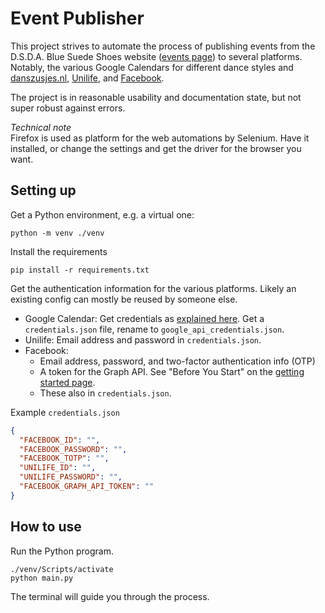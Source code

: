 # Event Publisher

This project strives to automate the process of publishing events from the D.S.D.A. Blue Suede Shoes website ([events page](https://dsda.nl/events/)) to several platforms. Notably, the various Google Calendars for different dance styles and [danszusjes.nl](https://danszusjes.nl), [Unilife](https://unilife.nl), and [Facebook](https://www.facebook.com/Bluesuedeshoesdelft).

The project is in reasonable usability and documentation state, but not super robust against errors.

_Technical note_  
Firefox is used as platform for the web automations by Selenium. Have it installed, or change the settings and get the driver for the browser you want.

## Setting up
Get a Python environment, e.g. a virtual one:

```shell
python -m venv ./venv
```

Install the requirements

```shell
pip install -r requirements.txt
```

Get the authentication information for the various platforms. Likely an existing config can mostly be reused by someone else.

* Google Calendar: Get credentials as [explained here](https://developers.google.com/calendar/api/quickstart/python). Get a `credentials.json` file, rename to `google_api_credentials.json`.
* Unilife: Email address and password in `credentials.json`.
* Facebook:
  * Email address, password, and two-factor authentication info (OTP)
  * A token for the Graph API. See "Before You Start" on the [getting started page](https://developers.facebook.com/docs/graph-api/get-started#before-you-start).
  * These also in `credentials.json`.

Example `credentials.json`
```json
{
  "FACEBOOK_ID": "",
  "FACEBOOK_PASSWORD": "",
  "FACEBOOK_TOTP": "",
  "UNILIFE_ID": "",
  "UNILIFE_PASSWORD": "",
  "FACEBOOK_GRAPH_API_TOKEN": ""
}
```

## How to use
Run the Python program.
```shell
./venv/Scripts/activate
python main.py
```
The terminal will guide you through the process.
